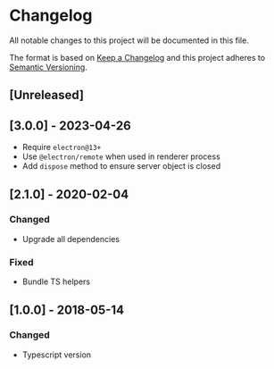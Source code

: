 # Changelog
All notable changes to this project will be documented in this file.

The format is based on [Keep a Changelog](http://keepachangelog.com/en/1.0.0/)
and this project adheres to [Semantic Versioning](http://semver.org/spec/v2.0.0.html).

## [Unreleased]

## [3.0.0] - 2023-04-26
- Require `electron@13+`
- Use `@electron/remote` when used in renderer process
- Add `dispose` method to ensure server object is closed

## [2.1.0] - 2020-02-04
### Changed
- Upgrade all dependencies

### Fixed
- Bundle TS helpers

## [1.0.0] - 2018-05-14
### Changed
- Typescript version
